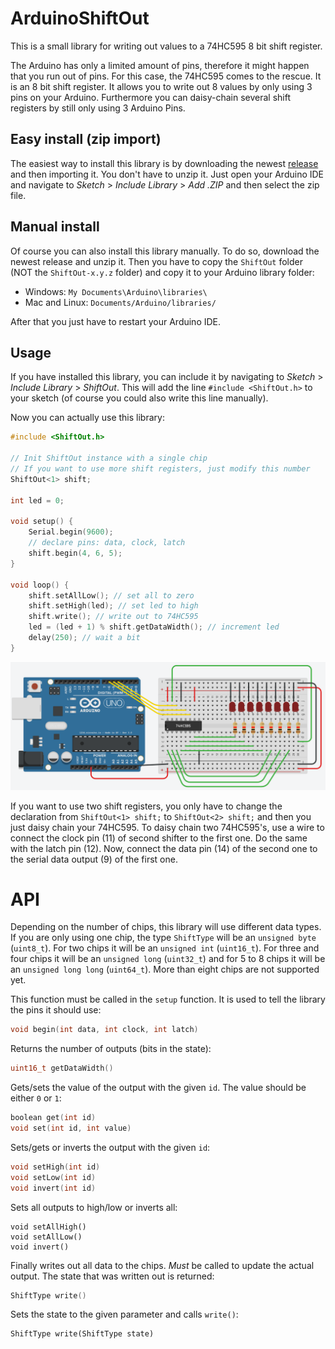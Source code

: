 # ArduinoShiftOut
This is a small library for writing out values to a 74HC595 8 bit shift register.

The Arduino has only a limited amount of pins, therefore it might happen that you run out of pins.
For this case, the 74HC595 comes to the rescue. It is an 8 bit shift register. It allows you to write out 8 values by only using 3 pins on your Arduino. Furthermore you can daisy-chain several shift registers by still only using 3 Arduino Pins.

## Easy install (zip import)
The easiest way to install this library is by downloading the newest [release](https://github.com/andrealmeid/ArduinoShiftOut/releases) and then importing it.
You don't have to unzip it. Just open your Arduino IDE and navigate to *Sketch* > *Include Library* > *Add .ZIP* and then select the zip file.

## Manual install
Of course you can also install this library manually. To do so, download the newest release and unzip it. Then you have to copy the `ShiftOut` folder (NOT the `ShiftOut-x.y.z` folder) and copy it to your Arduino library folder:
* Windows: `My Documents\Arduino\libraries\`
* Mac and Linux: `Documents/Arduino/libraries/`

After that you just have to restart your Arduino IDE.

## Usage
If you have installed this library, you can include it by navigating to *Sketch* > *Include Library* > *ShiftOut*. This will add the line `#include <ShiftOut.h>` to your sketch (of course you could also write this line manually).

Now you can actually use this library:
``` c++
#include <ShiftOut.h>

// Init ShiftOut instance with a single chip
// If you want to use more shift registers, just modify this number
ShiftOut<1> shift;

int led = 0;

void setup() {
	Serial.begin(9600);
	// declare pins: data, clock, latch
	shift.begin(4, 6, 5);
}

void loop() {
	shift.setAllLow(); // set all to zero
	shift.setHigh(led); // set led to high
	shift.write(); // write out to 74HC595
	led = (led + 1) % shift.getDataWidth(); // increment led
	delay(250); // wait a bit
}
```
![Breadboard layout for one shift register](ShiftOut/examples/ShiftRegister/layout.png)

If you want to use two shift registers, you only have to change the declaration from `ShiftOut<1> shift;` to `ShiftOut<2> shift;` and then you just daisy chain your 74HC595. To daisy chain two 74HC595's, use a wire to connect the clock pin (11) of second shifter to the first one. Do the same with the latch pin (12). Now, connect the data pin (14) of the second one to the serial data output (9) of the first one.

# API
Depending on the number of chips, this library will use different data types.
If you are only using one chip, the type `ShiftType` will be an `unsigned byte` (`uint8_t`). For two chips it will be an `unsigned int` (`uint16_t`). For three and four chips it will be an `unsigned long` (`uint32_t`) and for 5 to 8 chips it will be an `unsigned long long` (`uint64_t`). More than eight chips are not supported yet.

This function must be called in the `setup` function. It is used to tell the library the pins it should use:
``` c++
void begin(int data, int clock, int latch)
```

Returns the number of outputs (bits in the state):
``` c++
uint16_t getDataWidth()
```

Gets/sets the value of the output with the given `id`. The value should be either `0` or `1`:
``` c++
boolean get(int id)
void set(int id, int value)
```

Sets/gets or inverts the output with the given `id`:
``` c++
void setHigh(int id)
void setLow(int id)
void invert(int id)
```

Sets all outputs to high/low or inverts all:
```
void setAllHigh()
void setAllLow()
void invert()
```

Finally writes out all data to the chips. *Must* be called to update the actual output. The state that was written out is returned:
``` c++
ShiftType write()
```

Sets the state to the given parameter and calls `write()`:
```
ShiftType write(ShiftType state)
```
